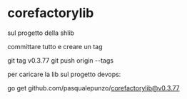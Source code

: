 # corefactorylib

sul progetto della shlib 

committare tutto e creare un tag

git tag v0.3.77
git push origin --tags

 

 

per caricare la lib sul progetto devops:

go get github.com/pasqualepunzo/corefactorylib@v0.3.77